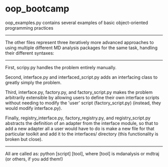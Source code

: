 # oop_bootcamp

oop_examples.py contains several examples of basic object-oriented programming practices

---

The other files represent three iteratively more advanced approaches to using multiple different MD analysis packages
for the same task, handling their different syntaxes:

---

First, scripy.py handles the problem entirely manually.

Second, interface.py and interfaced_script.py adds an interfacing class to greatly simply the problem.

Third, interface.py, factory.py, and factory_script.py makes the problem arbitrarily extensible by allowing users
to define their own interface scripts without needing to modify the 'user' script (factory_script.py) (instead, they
would modify interface.py).

Finally, registry_interface.py, factory_registry.py, and registry_script.py abstracts the definition of an adapter from
the interface module, so that to add a new adapter all a user would have to do is make a new file for that particular
toolkit and add it to the interfaces/ directory (this functionality is broken but close).

---

All are called as: python [script] [tool], where [tool] is mdanalysis or mdtraj (or others, if you add them!)
